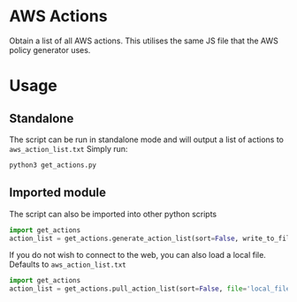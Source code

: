 # AWS Actions
Obtain a list of all AWS actions. This utilises the same JS file that the AWS policy generator uses.

# Usage
## Standalone
The script can be run in standalone mode and will output a list of actions to `aws_action_list.txt` Simply run:

```python
python3 get_actions.py
```

## Imported module
The script can also be imported into other python scripts

```python
import get_actions
action_list = get_actions.generate_action_list(sort=False, write_to_file=False)
```

If you do not wish to connect to the web, you can also load a local file. Defaults to `aws_action_list.txt`

```python
import get_actions
action_list = get_actions.pull_action_list(sort=False, file='local_file.txt')
```
